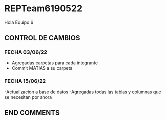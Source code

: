# REPTeam6190522
Hola Equipo 6
## CONTROL DE CAMBIOS

### FECHA 03/06/22
- Agregadas carpetas para cada integrante
- Commit MATIAS a su carpeta


### FECHA 15/06/22

-Actualizacion a base de datos
-Agregadas todas las tablas y columnas que se necesitan por ahora
## END COMMENTS